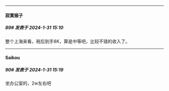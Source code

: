 
*****

####  寂寞猴子  
##### 89#       发表于 2024-1-31 15:10

整个上海来看，税后到手8K，算是中等吧，比较不错的收入了。

*****

####  Saikou  
##### 90#       发表于 2024-1-31 15:19

坐办公室的，2w左右吧


